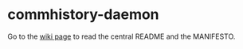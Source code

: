 commhistory-daemon
==================
Go to the [wiki page](http://sourceforge.net/p/socamos/wiki/ "Socam's Wiki") to read the central README and the MANIFESTO.

